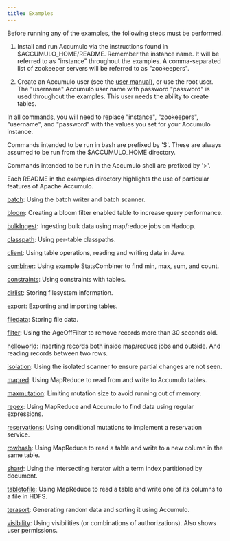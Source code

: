 ```yaml
---
title: Examples
---
```


Before running any of the examples, the following steps must be performed.

1. Install and run Accumulo via the instructions found in $ACCUMULO_HOME/README.
   Remember the instance name. It will be referred to as "instance" throughout
   the examples. A comma-separated list of zookeeper servers will be referred
   to as "zookeepers".

2. Create an Accumulo user (see the [user manual][1]), or use the root user.
   The "username" Accumulo user name with password "password" is used
   throughout the examples. This user needs the ability to create tables.

In all commands, you will need to replace "instance", "zookeepers",
"username", and "password" with the values you set for your Accumulo instance.

Commands intended to be run in bash are prefixed by '$'. These are always
assumed to be run from the $ACCUMULO_HOME directory.

Commands intended to be run in the Accumulo shell are prefixed by '>'.

Each README in the examples directory highlights the use of particular
features of Apache Accumulo.

   [batch](batch.html):       Using the batch writer and batch scanner.

   [bloom](bloom.html):       Creating a bloom filter enabled table to increase query
                       performance.

   [bulkIngest](bulkIngest.html):  Ingesting bulk data using map/reduce jobs on Hadoop.

   [classpath](classpath.html):   Using per-table classpaths.

   [client](client.html):      Using table operations, reading and writing data in Java.

   [combiner](combiner.html):    Using example StatsCombiner to find min, max, sum, and
                       count.

   [constraints](constraints.html): Using constraints with tables.

   [dirlist](dirlist.html):     Storing filesystem information.

   [export](export.html):      Exporting and importing tables.

   [filedata](filedata.html):    Storing file data.

   [filter](filter.html):      Using the AgeOffFilter to remove records more than 30
                       seconds old.

   [helloworld](helloworld.html):  Inserting records both inside map/reduce jobs and
                       outside. And reading records between two rows.

   [isolation](isolation.html):   Using the isolated scanner to ensure partial changes
                       are not seen.

   [mapred](mapred.html):      Using MapReduce to read from and write to Accumulo
                       tables.

   [maxmutation](maxmutation.html): Limiting mutation size to avoid running out of memory.

   [regex](regex.html):       Using MapReduce and Accumulo to find data using regular
                       expressions.

   [reservations](reservations.html): Using conditional mutations to implement a reservation service.

   [rowhash](rowhash.html):     Using MapReduce to read a table and write to a new
                       column in the same table.

   [shard](shard.html):       Using the intersecting iterator with a term index
                       partitioned by document.

   [tabletofile](tabletofile.html): Using MapReduce to read a table and write one of its
                       columns to a file in HDFS.

   [terasort](terasort.html):    Generating random data and sorting it using Accumulo.

   [visibility](visibility.html):  Using visibilities (or combinations of authorizations).
                       Also shows user permissions.


[1]: ../accumulo_user_manual.html#_user_administration
